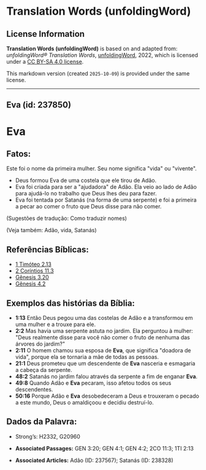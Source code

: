# Translation Words (unfoldingWord)

## License Information

**Translation Words (unfoldingWord)** is based on and adapted from: _unfoldingWord® Translation Words_, [unfoldingWord](https://unfoldingword.org/utw), 2022, which is licensed under a [CC BY-SA 4.0 license](https://creativecommons.org/licenses/by-sa/4.0/legalcode.en).

This markdown version (created `2025-10-09`) is provided under the same license.



--------------------------------

## Eva (id: 237850)

Eva
===

Fatos:
------

Este foi o nome da primeira mulher. Seu nome significa "vida" ou "vivente".

* Deus formou Eva de uma costela que ele tirou de Adão.
* Eva foi criada para ser a "ajudadora" de Adão. Ela veio ao lado de Adão para ajudá\-lo no trabalho que Deus lhes deu para fazer.
* Eva foi tentada por Satanás (na forma de uma serpente) e foi a primeira a pecar ao comer o fruto que Deus disse para não comer.

(Sugestões de tradução: Como traduzir nomes)

(Veja também: Adão, vida, Satanás)

Referências Bíblicas:
---------------------

* [1 Timóteo 2\.13](https://ref.ly/1Tim2:13)
* [2 Coríntios 11\.3](https://ref.ly/2Cor11:3)
* [Gênesis 3\.20](https://ref.ly/Gen3:20)
* [Gênesis 4\.2](https://ref.ly/Gen4:2)

Exemplos das histórias da Bíblia:
---------------------------------

* **1:13** Então Deus pegou uma das costelas de Adão e a transformou em uma mulher e a trouxe para ele.
* **2:2** Mas havia uma serpente astuta no jardim. Ela perguntou à mulher: "Deus realmente disse para você não comer o fruto de nenhuma das árvores do jardim?"
* **2:11** O homem chamou sua esposa de **Eva**, que significa "doadora de vida", porque ela se tornaria a mãe de todas as pessoas.
* **21:1** Deus prometeu que um descendente de **Eva** nasceria e esmagaria a cabeça da serpente.
* **48:2** Satanás no jardim falou através da serpente a fim de enganar **Eva**.
* **49:8** Quando Adão e **Eva** pecaram, isso afetou todos os seus descendentes.
* **50:16** Porque Adão e **Eva** desobedeceram a Deus e trouxeram o pecado a este mundo, Deus o amaldiçoou e decidiu destruí\-lo.

Dados da Palavra:
-----------------

* Strong’s: H2332, G20960

* **Associated Passages:** GEN 3:20; GEN 4:1; GEN 4:2; 2CO 11:3; 1TI 2:13
* **Associated Articles:** Adão (ID: 237567); Satanás (ID: 238328)

